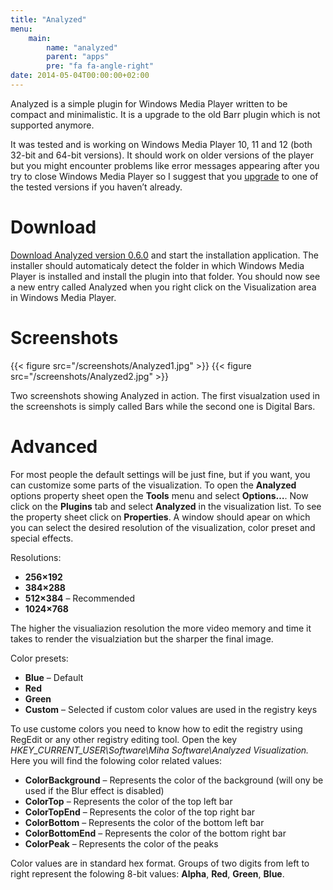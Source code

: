 ```yaml
---
title: "Analyzed"
menu:
    main:
        name: "analyzed"
        parent: "apps"
        pre: "fa fa-angle-right"
date: 2014-05-04T00:00:00+02:00
---
```


Analyzed is a simple plugin for Windows Media Player written to be compact and minimalistic.
It is a upgrade to the old Barr plugin which is not supported anymore.

It was tested and is working on Windows Media Player 10, 11 and 12 (both 32-bit and 64-bit versions).
It should work on older versions of the player but you might encounter problems like error messages appearing
after you try to close Windows Media Player so I suggest that you [upgrade](http://windows.microsoft.com/en-us/windows/download-windows-media-player) to one of the tested versions if you haven’t already.

# Download

[Download Analyzed version 0.6.0](/downloads/Analyzed.exe) and start the installation application. The installer should automaticaly detect
the folder in which Windows Media Player is installed and install the plugin into that folder. You should now see a
new entry called Analyzed when you right click on the Visualization area in Windows Media Player.

# Screenshots

{{< figure src="/screenshots/Analyzed1.jpg" >}}
{{< figure src="/screenshots/Analyzed2.jpg" >}}

Two screenshots showing Analyzed in action. The first visualzation used in the screenshots is simply called Bars while the second one is Digital Bars.

# Advanced

For most people the default settings will be just fine, but if you want, you can customize some parts of the
visualization. To open the **Analyzed** options property sheet open the **Tools** menu and select **Options…**. Now click on
the **Plugins** tab and select **Analyzed** in the visualization list. To see the property sheet click on **Properties**. A
window should apear on which you can select the desired resolution of the visualization, color preset and special effects.

Resolutions:

- **256×192**
- **384×288**
- **512×384** – Recommended
- **1024×768**

The higher the visualiazion resolution the more video memory and time it takes to render the visualziation but the sharper the final image.

Color presets:

- **Blue** – Default
- **Red**
- **Green**
- **Custom** – Selected if custom color values are used in the registry keys

To use custome colors you need to know how to edit the registry using RegEdit or any other registry editing tool.
Open the key *HKEY_CURRENT_USER\Software\Miha Software\Analyzed Visualization.* Here you will find the folowing color related values:

- **ColorBackground** – Represents the color of the background (will ony be used if the Blur effect is disabled)
- **ColorTop** – Represents the color of the top left bar
- **ColorTopEnd** – Represents the color of the top right bar
- **ColorBottom** – Represents the color of the bottom left bar
- **ColorBottomEnd** – Represents the color of the bottom right bar
- **ColorPeak** – Represents the color of the peaks

Color values are in standard hex format. Groups of two digits from left to right represent the folowing 8-bit values: **Alpha**, **Red**, **Green**, **Blue**.